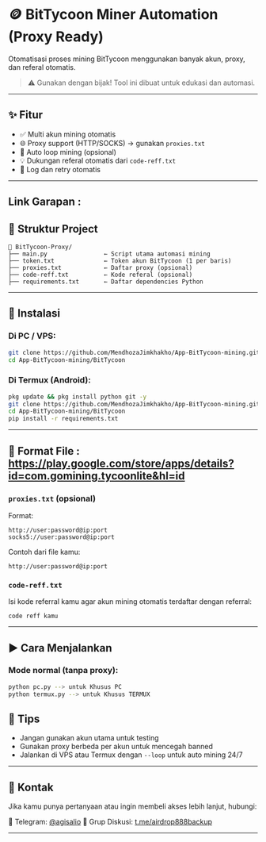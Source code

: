 
# 🪙 BitTycoon Miner Automation (Proxy Ready)

Otomatisasi proses mining BitTycoon menggunakan banyak akun, proxy, dan referal otomatis.

> ⚠️ Gunakan dengan bijak! Tool ini dibuat untuk edukasi dan automasi. 
---

## ✨ Fitur

- ✅ Multi akun mining otomatis
- 🌐 Proxy support (HTTP/SOCKS) → gunakan `proxies.txt`
- 🔁 Auto loop mining (opsional)
- 💡 Dukungan referal otomatis dari `code-reff.txt`
- 📜 Log dan retry otomatis

---

## Link Garapan : 

## 📂 Struktur Project

```
📁 BitTycoon-Proxy/
├── main.py                ← Script utama automasi mining
├── token.txt              ← Token akun BitTycoon (1 per baris)
├── proxies.txt            ← Daftar proxy (opsional)
├── code-reff.txt          ← Kode referal (opsional)
├── requirements.txt       ← Daftar dependencies Python
```

---

## 🔧 Instalasi

### Di PC / VPS:
```bash
git clone https://github.com/MendhozaJimkhakho/App-BitTycoon-mining.git
cd App-BitTycoon-mining/BitTycoon
```

### Di Termux (Android):
```bash
pkg update && pkg install python git -y
git clone https://github.com/MendhozaJimkhakho/App-BitTycoon-mining.git
cd App-BitTycoon-mining/BitTycoon
pip install -r requirements.txt
```

---

## 🧾 Format File : https://play.google.com/store/apps/details?id=com.gomining.tycoonlite&hl=id

### `proxies.txt` (opsional)
Format:
```
http://user:password@ip:port
socks5://user:password@ip:port
```

Contoh dari file kamu:
```text
http://user:password@ip:port
```

### `code-reff.txt`
Isi kode referral kamu agar akun mining otomatis terdaftar dengan referral:
```text
code reff kamu
```

---

## ▶️ Cara Menjalankan

### Mode normal (tanpa proxy):
```bash
python pc.py --> untuk Khusus PC
python termux.py --> untuk Khusus TERMUX
```

## 📌 Tips

- Jangan gunakan akun utama untuk testing
- Gunakan proxy berbeda per akun untuk mencegah banned
- Jalankan di VPS atau Termux dengan `--loop` untuk auto mining 24/7

---

## 🙋 Kontak

Jika kamu punya pertanyaan atau ingin membeli akses lebih lanjut, hubungi:

📩 Telegram: [@agisalio](https://t.me/agisalio)
📣 Grup Diskusi: [t.me/airdrop888backup](https://t.me/airdrop888backup)

---
